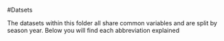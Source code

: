 #Datsets

The datasets within this folder all share common variables and are split by season year.
Below you will find each abbreviation explained
